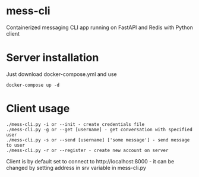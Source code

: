 # mess-cli
Containerized messaging CLI app running on FastAPI and Redis with Python client

# Server installation
Just download docker-compose.yml and use
```
docker-compose up -d
```

# Client usage
```
./mess-cli.py -i or --init - create credentials file
./mess-cli.py -g or --get [username] - get conversation with specified user
./mess-cli.py -s or --send [username] ['some message'] - send message to user
./mess-cli.py -r or --register - create new account on server
```

Client is by default set to connect to http://localhost:8000 - it can be changed by setting address in srv variable in mess-cli.py
